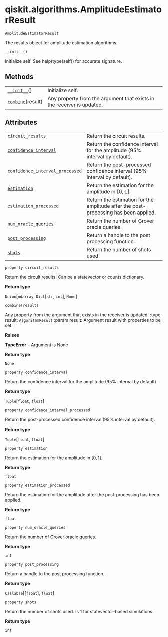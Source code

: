 # qiskit.algorithms.AmplitudeEstimatorResult

<span id="undefined" />

`AmplitudeEstimatorResult`

The results object for amplitude estimation algorithms.

<span id="undefined" />

`__init__()`

Initialize self. See help(type(self)) for accurate signature.

## Methods

|                                                                                                                               |                                                                        |
| ----------------------------------------------------------------------------------------------------------------------------- | ---------------------------------------------------------------------- |
| [`__init__`](#qiskit.algorithms.AmplitudeEstimatorResult.__init__ "qiskit.algorithms.AmplitudeEstimatorResult.__init__")()    | Initialize self.                                                       |
| [`combine`](#qiskit.algorithms.AmplitudeEstimatorResult.combine "qiskit.algorithms.AmplitudeEstimatorResult.combine")(result) | Any property from the argument that exists in the receiver is updated. |

## Attributes

|                                                                                                                                                                                         |                                                                                     |
| --------------------------------------------------------------------------------------------------------------------------------------------------------------------------------------- | ----------------------------------------------------------------------------------- |
| [`circuit_results`](#qiskit.algorithms.AmplitudeEstimatorResult.circuit_results "qiskit.algorithms.AmplitudeEstimatorResult.circuit_results")                                           | Return the circuit results.                                                         |
| [`confidence_interval`](#qiskit.algorithms.AmplitudeEstimatorResult.confidence_interval "qiskit.algorithms.AmplitudeEstimatorResult.confidence_interval")                               | Return the confidence interval for the amplitude (95% interval by default).         |
| [`confidence_interval_processed`](#qiskit.algorithms.AmplitudeEstimatorResult.confidence_interval_processed "qiskit.algorithms.AmplitudeEstimatorResult.confidence_interval_processed") | Return the post-processed confidence interval (95% interval by default).            |
| [`estimation`](#qiskit.algorithms.AmplitudeEstimatorResult.estimation "qiskit.algorithms.AmplitudeEstimatorResult.estimation")                                                          | Return the estimation for the amplitude in $[0, 1]$.                                |
| [`estimation_processed`](#qiskit.algorithms.AmplitudeEstimatorResult.estimation_processed "qiskit.algorithms.AmplitudeEstimatorResult.estimation_processed")                            | Return the estimation for the amplitude after the post-processing has been applied. |
| [`num_oracle_queries`](#qiskit.algorithms.AmplitudeEstimatorResult.num_oracle_queries "qiskit.algorithms.AmplitudeEstimatorResult.num_oracle_queries")                                  | Return the number of Grover oracle queries.                                         |
| [`post_processing`](#qiskit.algorithms.AmplitudeEstimatorResult.post_processing "qiskit.algorithms.AmplitudeEstimatorResult.post_processing")                                           | Return a handle to the post processing function.                                    |
| [`shots`](#qiskit.algorithms.AmplitudeEstimatorResult.shots "qiskit.algorithms.AmplitudeEstimatorResult.shots")                                                                         | Return the number of shots used.                                                    |

<span id="undefined" />

`property circuit_results`

Return the circuit results. Can be a statevector or counts dictionary.

**Return type**

`Union`\[`ndarray`, `Dict`\[`str`, `int`], `None`]

<span id="undefined" />

`combine(result)`

Any property from the argument that exists in the receiver is updated. :type result: `AlgorithmResult` :param result: Argument result with properties to be set.

**Raises**

**TypeError** – Argument is None

**Return type**

`None`

<span id="undefined" />

`property confidence_interval`

Return the confidence interval for the amplitude (95% interval by default).

**Return type**

`Tuple`\[`float`, `float`]

<span id="undefined" />

`property confidence_interval_processed`

Return the post-processed confidence interval (95% interval by default).

**Return type**

`Tuple`\[`float`, `float`]

<span id="undefined" />

`property estimation`

Return the estimation for the amplitude in $[0, 1]$.

**Return type**

`float`

<span id="undefined" />

`property estimation_processed`

Return the estimation for the amplitude after the post-processing has been applied.

**Return type**

`float`

<span id="undefined" />

`property num_oracle_queries`

Return the number of Grover oracle queries.

**Return type**

`int`

<span id="undefined" />

`property post_processing`

Return a handle to the post processing function.

**Return type**

`Callable`\[\[`float`], `float`]

<span id="undefined" />

`property shots`

Return the number of shots used. Is 1 for statevector-based simulations.

**Return type**

`int`
